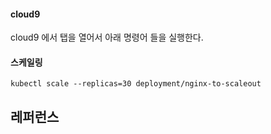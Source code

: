 #### cloud9 ####

cloud9 에서 탭을 열어서 아래 명령어 들을 실행한다.







#### 스케일링 ####
```
kubectl scale --replicas=30 deployment/nginx-to-scaleout
```


## 레퍼런스 ##
